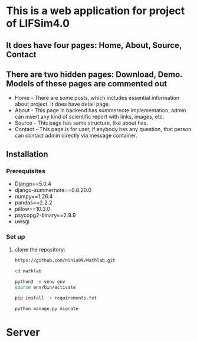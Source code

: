 # This is a web application for project of LIFSim4.0
## It does have four pages: Home, About, Source, Contact
## There are two hidden pages: Download, Demo. Models of these pages are commented out

- Home - There are some posts, which includes essential information about project. It does have detail page.
- About - This page in backend has summernote implementation, admin can insert any kind of scientific report with links, images, etc. 
- Source - This page has same structure, like about has.
- Contact - This page is for user, if anybody has any question, that person can contact admin directly via message container.


## Installation
### Prerequisites
- Django==5.0.4
- django-summernote==0.8.20.0
- numpy==1.26.4
- pandas==2.2.2
- pillow==10.3.0
- psycopg2-binary==2.9.9
- uwsgi

### Set up

1. clone the repository:
     ```bash
   https://github.com/ninia99/Mathlab.git 
    ```
    ``` bash
   cd mathlab
    ```
    ``` bash
   python3 -m venv env
   source env/bin/activate
    ```
    ``` bash
   pip install -r requirements.txt 
   ``` 
    ``` bash
   python manage.py migrate
    ```
  
# Server 

   